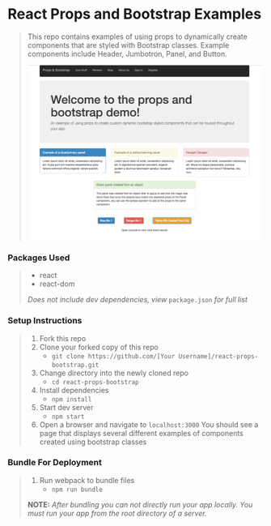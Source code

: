 # React Props and Bootstrap Examples

> This repo contains examples of using props to dynamically create components that are styled with Bootstrap classes. Example components include Header, Jumbotron, Panel, and Button.
>
> <img src="https://github.com/scbowler/react-props-bootstrap/blob/master/zdemo_screenshot.jpg?raw=true">

### Packages Used

> - react
> - react-dom
>
> *Does not include dev dependencies, view* `package.json` *for full list*

### Setup Instructions

> 1. Fork this repo
> 1. Clone your forked copy of this repo
>    - `git clone https://github.com/[Your Username]/react-props-bootstrap.git`
> 1. Change directory into the newly cloned repo
>    - `cd react-props-bootstrap`
> 1. Install dependencies
>    - `npm install`
> 1. Start dev server
>    - `npm start`
> 1. Open a browser and navigate to `localhost:3000` You should see a page that displays several different examples of components created using bootstrap classes

### Bundle For Deployment

> 1. Run webpack to bundle files
>    - `npm run bundle`
>
> **NOTE:** *After bundling you can not directly run your app locally. You must run your app from the root directory of a server.*
